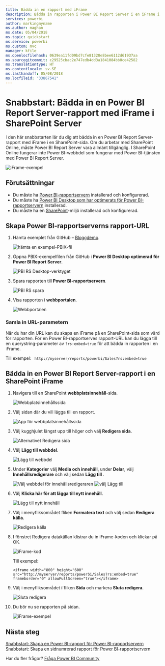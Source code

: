 ```yaml
---
title: Bädda in en rapport med iFrame
description: Bädda in rapporten i Power BI Report Server i en iFrame i SharePoint Server
services: powerbi
author: markingmyname
ms.author: maghan
ms.date: 05/04/2018
ms.topic: quickstart
ms.service: powerbi
ms.custom: mvc
manager: kfile
ms.openlocfilehash: 0639ea11fd09bd7cfe81328e8bee6112d61937aa
ms.sourcegitcommit: c29525cbac2e747edb4dd3a1841084bb0ce42582
ms.translationtype: HT
ms.contentlocale: sv-SE
ms.lasthandoff: 05/08/2018
ms.locfileid: "33867541"
---
```

# <a name="quickstart-embed-a-power-bi-report-server-report-using-an-iframe-in-sharepoint-server"></a>Snabbstart: Bädda in en Power BI Report Server-rapport med iFrame i SharePoint Server

I den här snabbstarten lär du dig att bädda in en Power BI Report Server-rapport med iFrame i en SharePoint-sida. Om du arbetar med SharePoint Online, måste Power BI Report Server vara allmänt tillgänglig. I SharePoint Online fungerar inte Power BI-webbdel som fungerar med Power BI-tjänsten med Power BI Report Server. 

![iFrame-exempel](media/quickstart-embed/quickstart_embed_01.png)
## <a name="prerequisites"></a>Förutsättningar
* Du måste ha [Power BI-rapportservern](https://powerbi.microsoft.com/en-us/report-server/) installerad och konfigurerad.
* Du måste ha [Power BI Desktop som har optimerats för Power BI-rapportservern](install-powerbi-desktop.md) installerad.
* Du måste ha en [SharePoint](https://docs.microsoft.com/en-us/sharepoint/install/install)-miljö installerad och konfigurerad.

## <a name="creating-the-power-bi-report-server-report-url"></a>Skapa Power BI-rapportserverns rapport-URL

1. Hämta exemplet från GitHub – [Bloggdemo](https://github.com/Microsoft/powerbi-desktop-samples).

    ![hämta en exempel-PBIX-fil](media/quickstart-embed/quickstart_embed_14.png)

2. Öppna PBIX-exempelfilen från GitHub i **Power BI Desktop optimerad för Power BI Report Server**.

    ![PBI RS Desktop-verktyget](media/quickstart-embed/quickstart_embed_02.png)

3. Spara rapporten till **Power BI-rapportservern**. 

    ![PBI RS spara](media/quickstart-embed/quickstart_embed_03.png)

4. Visa rapporten i **webbportalen**.

    ![Webbportalen](media/quickstart-embed/quickstart_embed_04.png)

### <a name="capturing-the-url-parameter"></a>Samla in URL-parametern

När du har din URL kan du skapa en iFrame på en SharePoint-sida som värd för rapporten. För en Power BI-rapportserves rapport-URL kan du lägga till en querystring-parameter av `?rs:embed=true` för att bädda in rapporten i en iFrame. 

   Till exempel:
    ``` 
    http://myserver/reports/powerbi/Sales?rs:embed=true
    ```
## <a name="embedding-a-power-bi-report-server-report-in-a-sharepoint-iframe"></a>Bädda in en Power BI Report Server-rapport i en SharePoint iFrame

1. Navigera till en SharePoint **webbplatsinnehåll**-sida.

    ![Webbplatsinnehållssida](media/quickstart-embed/quickstart_embed_05.png)

2. Välj sidan där du vill lägga till en rapport.

    ![App för webbplatsinnehållssida](media/quickstart-embed/quickstart_embed_06.png)

3. Välj kugghjulet längst upp till höger och välj **Redigera sida**.

    ![Alternativet Redigera sida](media/quickstart-embed/quickstart_embed_07.png)

4. Välj **Lägg till webbdel**.

    ![Lägg till webbdel](media/quickstart-embed/quickstart_embed_08.png)

5. Under **Kategorier** välj **Media och innehåll**, under **Delar**, välj **Innehållsredigerare** och välj sedan **Lägg till** .

    ![Välj webbdel för innehållsredigeraren](media/quickstart-embed/quickstart_embed_09.png) ![välj Lägg till](media/quickstart-embed/quickstart_embed_091.png)

6. Välj **Klicka här för att lägga till nytt innehåll**.

    ![Lägg till nytt innehåll](media/quickstart-embed/quickstart_embed_10.png)

7. Välj i menyfliksområdet fliken **Formatera text** och välj sedan **Redigera källa**.

     ![Redigera källa](media/quickstart-embed/quickstart_embed_11.png)

8. I fönstret Redigera datakällan klistrar du in iFrame-koden och klickar på OK.

    ![iFrame-kod](media/quickstart-embed/quickstart_embed_12.png)

     Till exempel:
     ```
     <iframe width="800" height="600" src="http://myserver/reports/powerbi/Sales?rs:embed=true" frameborder="0" allowFullScreen="true"></iframe>
     ```

9. Välj i menyfliksområdet i´fliken **Sida** och markera **Sluta redigera**.

    ![Sluta redigera](media/quickstart-embed/quickstart_embed_13.png)

10. Du bör nu se rapporten på sidan.

    ![iFrame-exempel](media/quickstart-embed/quickstart_embed_01.png)

## <a name="next-steps"></a>Nästa steg

[Snabbstart: Skapa en Power BI-rapport för Power BI-rapportservern](quickstart-create-powerbi-report.md)  
[Snabbstart: Skapa en sidnumrerad rapport för Power BI-rapportservern](quickstart-create-paginated-report.md)  

Har du fler frågor? [Fråga Power BI Community](https://community.powerbi.com/) 